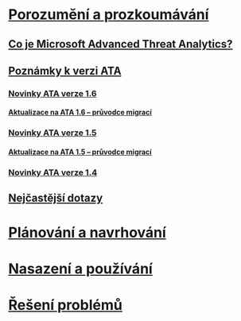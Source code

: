 # [Porozumění a prozkoumávání](what-is-ata.md)
## [Co je Microsoft Advanced Threat Analytics?](what-is-ata.md)
## [Poznámky k verzi ATA](ata-release-notes.md)
### [Novinky ATA verze 1.6](whats-new-version-1.6.md)
#### [Aktualizace na ATA 1.6 – průvodce migrací](ata-update-1.6-migration-guide.md)
### [Novinky ATA verze 1.5](whats-new-version-1.5.md)
#### [Aktualizace na ATA 1.5 – průvodce migrací](ata-update-1.5-migration-guide.md)
### [Novinky ATA verze 1.4](whats-new-version-1.4.md)
## [Nejčastější dotazy](ata-technical-faq.md)
# [Plánování a navrhování](/advanced-threat-analytics/plan-design/ata-capacity-planning)
# [Nasazení a používání](/advanced-threat-analytics/deploy-use/install-ata)
# [Řešení problémů](/advanced-threat-analytics/troubleshoot/troubleshooting-ata-using-logs)


<!--HONumber=Jun16_HO1-->


